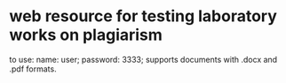 # web resource for testing laboratory works on plagiarism

to use:
    name: user;
    password: 3333;
    supports documents with .docx and .pdf formats.
